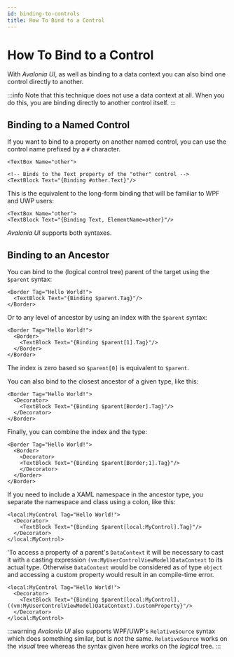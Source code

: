 ```yaml
---
id: binding-to-controls
title: How To Bind to a Control
---
```



# How To Bind to a Control

With _Avalonia UI_, as well as binding to a data context you can also bind one control directly to another.

:::info
Note that this technique does not use a data context at all. When you do this, you are binding directly to another control itself.
:::

## Binding to a Named Control

If you want to bind to a property on another named control, you can use the control name prefixed by a `#` character.

```markup
<TextBox Name="other">

<!-- Binds to the Text property of the "other" control -->
<TextBlock Text="{Binding #other.Text}"/>
```

This is the equivalent to the long-form binding that will be familiar to WPF and UWP users:

```markup
<TextBox Name="other">
<TextBlock Text="{Binding Text, ElementName=other}"/>
```

_Avalonia UI_ supports both syntaxes.

## Binding to an Ancestor

You can bind to the (logical control tree) parent of the target using the `$parent` syntax:

```markup
<Border Tag="Hello World!">
  <TextBlock Text="{Binding $parent.Tag}"/>
</Border>
```

Or to any level of ancestor by using an index with the `$parent` syntax:

```markup
<Border Tag="Hello World!">
  <Border>
    <TextBlock Text="{Binding $parent[1].Tag}"/>
  </Border>
</Border>
```

The index is zero based so `$parent[0]` is equivalent to `$parent`.

You can also bind to the closest ancestor of a given type, like this:

```markup
<Border Tag="Hello World!">
  <Decorator>
    <TextBlock Text="{Binding $parent[Border].Tag}"/>
  </Decorator>
</Border>
```

Finally, you can combine the index and the type:

```markup
<Border Tag="Hello World!">
  <Border>
    <Decorator>
    <TextBlock Text="{Binding $parent[Border;1].Tag}"/>
    </Decorator>
  </Border>
</Border>
```

If you need to include a XAML namespace in the ancestor type, you separate the namespace and class using a colon, like this:

```markup
<local:MyControl Tag="Hello World!">
  <Decorator>
    <TextBlock Text="{Binding $parent[local:MyControl].Tag}"/>
  </Decorator>
</local:MyControl>
```

'To access a property of a parent's `DataContext` it will be necessary to cast it with a casting expression `(vm:MyUserControlViewModel)DataContext` to its actual type. Otherwise `DataContext` would be considered as of type `object` and accessing a custom property would result in an compile-time error.

```markup
<local:MyControl Tag="Hello World!">
  <Decorator>
    <TextBlock Text="{Binding $parent[local:MyControl].((vm:MyUserControlViewModel)DataContext).CustomProperty}"/>
  </Decorator>
</local:MyControl>
```

:::warning
_Avalonia UI_ also supports WPF/UWP's `RelativeSource` syntax which does something similar, but is _not_ the same. `RelativeSource` works on the _visual_ tree whereas the syntax given here works on the _logical_ tree.
:::

